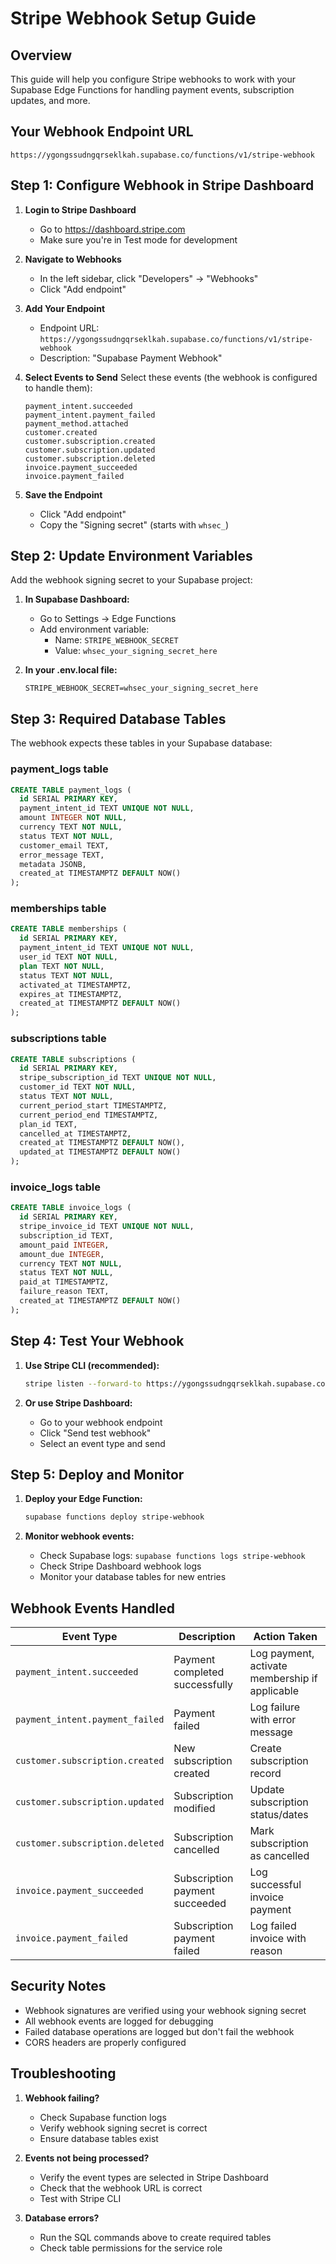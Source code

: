 # Stripe Webhook Setup Guide

## Overview
This guide will help you configure Stripe webhooks to work with your Supabase Edge Functions for handling payment events, subscription updates, and more.

## Your Webhook Endpoint URL
```
https://ygongssudngqrseklkah.supabase.co/functions/v1/stripe-webhook
```

## Step 1: Configure Webhook in Stripe Dashboard

1. **Login to Stripe Dashboard**
   - Go to https://dashboard.stripe.com
   - Make sure you're in Test mode for development

2. **Navigate to Webhooks**
   - In the left sidebar, click "Developers" → "Webhooks"
   - Click "Add endpoint"

3. **Add Your Endpoint**
   - Endpoint URL: `https://ygongssudngqrseklkah.supabase.co/functions/v1/stripe-webhook`
   - Description: "Supabase Payment Webhook"

4. **Select Events to Send**
   Select these events (the webhook is configured to handle them):
   ```
   payment_intent.succeeded
   payment_intent.payment_failed
   payment_method.attached
   customer.created
   customer.subscription.created
   customer.subscription.updated
   customer.subscription.deleted
   invoice.payment_succeeded
   invoice.payment_failed
   ```

5. **Save the Endpoint**
   - Click "Add endpoint"
   - Copy the "Signing secret" (starts with `whsec_`)

## Step 2: Update Environment Variables

Add the webhook signing secret to your Supabase project:

1. **In Supabase Dashboard:**
   - Go to Settings → Edge Functions
   - Add environment variable:
     - Name: `STRIPE_WEBHOOK_SECRET`
     - Value: `whsec_your_signing_secret_here`

2. **In your .env.local file:**
   ```env
   STRIPE_WEBHOOK_SECRET=whsec_your_signing_secret_here
   ```

## Step 3: Required Database Tables

The webhook expects these tables in your Supabase database:

### payment_logs table
```sql
CREATE TABLE payment_logs (
  id SERIAL PRIMARY KEY,
  payment_intent_id TEXT UNIQUE NOT NULL,
  amount INTEGER NOT NULL,
  currency TEXT NOT NULL,
  status TEXT NOT NULL,
  customer_email TEXT,
  error_message TEXT,
  metadata JSONB,
  created_at TIMESTAMPTZ DEFAULT NOW()
);
```

### memberships table
```sql
CREATE TABLE memberships (
  id SERIAL PRIMARY KEY,
  payment_intent_id TEXT UNIQUE NOT NULL,
  user_id TEXT NOT NULL,
  plan TEXT NOT NULL,
  status TEXT NOT NULL,
  activated_at TIMESTAMPTZ,
  expires_at TIMESTAMPTZ,
  created_at TIMESTAMPTZ DEFAULT NOW()
);
```

### subscriptions table
```sql
CREATE TABLE subscriptions (
  id SERIAL PRIMARY KEY,
  stripe_subscription_id TEXT UNIQUE NOT NULL,
  customer_id TEXT NOT NULL,
  status TEXT NOT NULL,
  current_period_start TIMESTAMPTZ,
  current_period_end TIMESTAMPTZ,
  plan_id TEXT,
  cancelled_at TIMESTAMPTZ,
  created_at TIMESTAMPTZ DEFAULT NOW(),
  updated_at TIMESTAMPTZ DEFAULT NOW()
);
```

### invoice_logs table
```sql
CREATE TABLE invoice_logs (
  id SERIAL PRIMARY KEY,
  stripe_invoice_id TEXT UNIQUE NOT NULL,
  subscription_id TEXT,
  amount_paid INTEGER,
  amount_due INTEGER,
  currency TEXT NOT NULL,
  status TEXT NOT NULL,
  paid_at TIMESTAMPTZ,
  failure_reason TEXT,
  created_at TIMESTAMPTZ DEFAULT NOW()
);
```

## Step 4: Test Your Webhook

1. **Use Stripe CLI (recommended):**
   ```bash
   stripe listen --forward-to https://ygongssudngqrseklkah.supabase.co/functions/v1/stripe-webhook
   ```

2. **Or use Stripe Dashboard:**
   - Go to your webhook endpoint
   - Click "Send test webhook"
   - Select an event type and send

## Step 5: Deploy and Monitor

1. **Deploy your Edge Function:**
   ```bash
   supabase functions deploy stripe-webhook
   ```

2. **Monitor webhook events:**
   - Check Supabase logs: `supabase functions logs stripe-webhook`
   - Check Stripe Dashboard webhook logs
   - Monitor your database tables for new entries

## Webhook Events Handled

| Event Type | Description | Action Taken |
|------------|-------------|--------------|
| `payment_intent.succeeded` | Payment completed successfully | Log payment, activate membership if applicable |
| `payment_intent.payment_failed` | Payment failed | Log failure with error message |
| `customer.subscription.created` | New subscription created | Create subscription record |
| `customer.subscription.updated` | Subscription modified | Update subscription status/dates |
| `customer.subscription.deleted` | Subscription cancelled | Mark subscription as cancelled |
| `invoice.payment_succeeded` | Subscription payment succeeded | Log successful invoice payment |
| `invoice.payment_failed` | Subscription payment failed | Log failed invoice with reason |

## Security Notes

- Webhook signatures are verified using your webhook signing secret
- All webhook events are logged for debugging
- Failed database operations are logged but don't fail the webhook
- CORS headers are properly configured

## Troubleshooting

1. **Webhook failing?**
   - Check Supabase function logs
   - Verify webhook signing secret is correct
   - Ensure database tables exist

2. **Events not being processed?**
   - Verify the event types are selected in Stripe Dashboard
   - Check that the webhook URL is correct
   - Test with Stripe CLI

3. **Database errors?**
   - Run the SQL commands above to create required tables
   - Check table permissions for the service role
